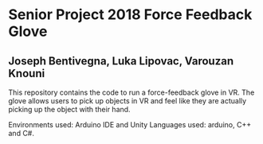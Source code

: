 # Senior Project 2018 Force Feedback Glove
## Joseph Bentivegna, Luka Lipovac, Varouzan Knouni

This repository contains the code to run a force-feedback glove in VR. The glove allows users to pick up objects in VR and feel like they are actually picking up the object with their hand.

Environments used: Arduino IDE and Unity
Languages used: arduino, C++ and C#. 
